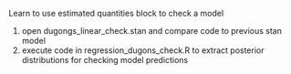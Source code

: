 Learn to use estimated quantities block to check a model
1) open dugongs_linear_check.stan and compare code to previous stan model
2) execute code in regression_dugons_check.R to extract posterior distributions for checking model predictions
